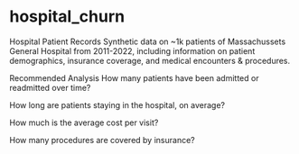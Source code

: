 # hospital_churn
Hospital Patient Records
Synthetic data on ~1k patients of Massachussets General Hospital from 2011-2022, including information on patient demographics, insurance coverage, and medical encounters & procedures.

Recommended Analysis
How many patients have been admitted or readmitted over time?

How long are patients staying in the hospital, on average?

How much is the average cost per visit?

How many procedures are covered by insurance?
